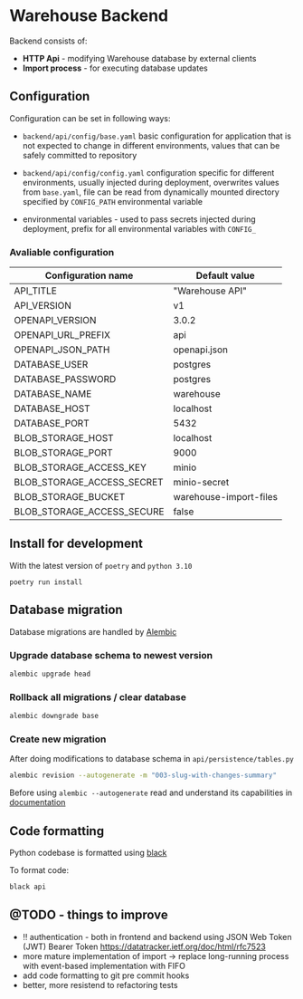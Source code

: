 # Warehouse Backend

Backend consists of:

* **HTTP Api** - modifying Warehouse database by external clients
* **Import process** - for executing database updates

## Configuration

Configuration can be set in following ways:

* `backend/api/config/base.yaml` basic configuration for application that is not expected to change 
in different environments, values that can be safely committed to repository

* `backend/api/config/config.yaml` configuration specific for different environments, usually injected 
during deployment, overwrites values from `base.yaml`, file can be read from dynamically mounted directory
specified by `CONFIG_PATH` environmental variable

* environmental variables - used to pass secrets injected during deployment, prefix for all environmental variables with `CONFIG_`

### Avaliable configuration

| Configuration name         | Default value          |
|----------------------------|------------------------|
| API_TITLE                  | "Warehouse API"        |
| API_VERSION                | v1                     |
| OPENAPI_VERSION            | 3.0.2                  |
| OPENAPI_URL_PREFIX         | api                    |
| OPENAPI_JSON_PATH          | openapi.json           |
| DATABASE_USER              | postgres               |
| DATABASE_PASSWORD          | postgres               |
| DATABASE_NAME              | warehouse              |
| DATABASE_HOST              | localhost              |
| DATABASE_PORT              | 5432                   |
| BLOB_STORAGE_HOST          | localhost              |
| BLOB_STORAGE_PORT          | 9000                   |
| BLOB_STORAGE_ACCESS_KEY    | minio                  |
| BLOB_STORAGE_ACCESS_SECRET | minio-secret           |
| BLOB_STORAGE_BUCKET        | warehouse-import-files |
| BLOB_STORAGE_ACCESS_SECURE | false                  |


## Install for development

With the latest version of `poetry` and `python 3.10`

```shell
poetry run install
```

## Database migration

Database migrations are handled by [Alembic](https://alembic.sqlalchemy.org/en/latest/)

### Upgrade database schema to newest version
```bash
alembic upgrade head
``` 

### Rollback all migrations / clear database
```bash
alembic downgrade base
``` 

### Create new migration

After doing modifications to database schema in `api/persistence/tables.py`

```bash
alembic revision --autogenerate -m "003-slug-with-changes-summary" 
```

Before using `alembic --autogenerate` read and understand its capabilities in [documentation](https://alembic.sqlalchemy.org/en/latest/autogenerate.html)

## Code formatting 

Python codebase is formatted using [black](https://black.readthedocs.io/en/stable/)

To format code:

```bash
black api
```

## @TODO - things to improve

* ‼️ authentication - both in frontend and backend using JSON Web Token (JWT) Bearer
   Token https://datatracker.ietf.org/doc/html/rfc7523
* more mature implementation of import -> replace long-running process with event-based implementation with FIFO
* add code formatting to git pre commit hooks
* better, more resistend to refactoring tests